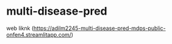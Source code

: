 # multi-disease-pred
web liknk (https://adilm2245-multi-disease-pred-mdps-public-onfen4.streamlitapp.com/)

